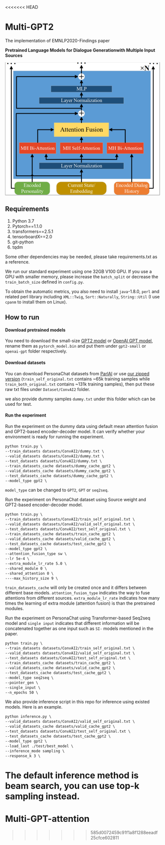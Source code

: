<<<<<<< HEAD
# Multi-GPT2
The implementation of EMNLP2020-Findings paper 

**Pretrained Language Models for Dialogue Generationwith Multiple Input Sources**

![Block architecture](https://github.com/caoyu-noob/Multi-GPT2/blob/main/block.PNG)

## Requirements
1. Python 3.7
2. Pytorch==1.1.0
3. transformers==2.5.1
4. tensorboardX==2.0
5. git-python
5. tqdm

Some other dependencies may be needed, please take requirements.txt as a reference.

We run our standard experiment using one 32GB V100 GPU. If you use a GPU with smaller memory, please increase the 
`batch_split` or decrease the `train_batch_size` defined in `config.py`.

To obtain the automatic metrics, you also need to install `java`-1.8.0, `perl` and related perl library including 
`XML::Twig`, `Sort::Naturally`, `String::Util` (I use `cpanm` to install them on Linux).

## How to run

#### Download pretrained models
You need to download the small-size [GPT2 model](https://s3.amazonaws.com/models.huggingface.co/bert/gpt2-pytorch_model.bin)
or [OpenAI GPT model](https://s3.amazonaws.com/models.huggingface.co/bert/openai-gpt-pytorch_model.bin), rename them as 
`pytorch_model.bin` and put them under `gpt2-small` or `openai-gpt` folder respectively.

#### Download datasets
You can download PersonaChat datasets from [ParlAI](https://github.com/facebookresearch/ParlAI) or use 
[our zipped version](https://drive.google.com/file/d/1zQVO5MuEy3wBUfZpM39uYmloD3-Rld4T/view?usp=sharing)
(`train_self_original.txt` contains ~65k training samples while `train_both_original.txt` contains ~131k training samples), 
then put these raw txt files under `Dataset/ConvAI2` folder.

we also provide dummy samples `dummy.txt` under this folder which can be used for test.

#### Run the experiment
Run the experiment on the dummy data using default mean attention fusion and GPT2-based encoder-decoder model. It can 
verify whether your environment is ready for running the experiment.
```
python train.py \
--train_datasets datasets/ConvAI2/dummy.txt \
--valid_datasets datasets/ConvAI2/dummy.txt \
--test_datasets datasets/ConvAI2/dummy.txt \
--train_datasets_cache datasets/dummy_cache_gpt2 \
--valid_datasets_cache datasets/dummy_cache_gpt2 \
--test_datasets_cache datasets/dummy_cache_gpt2 \
--model_type gpt2 \
```

`model_type` can be changed to `GPT2`, `GPT` or `seq2seq`. 

Run the experiment on PersonaChat dataset using Source weight and GPT2-based encoder-decoder model.
 ```
python train.py \
--train_datasets datasets/ConvAI2/train_self_original.txt \
--valid_datasets datasets/ConvAI2/valid_self_original.txt \
--test_datasets datasets/ConvAI2/test_self_original.txt \
--train_datasets_cache datasets/train_cache_gpt2 \
--valid_datasets_cache datasets/valid_cache_gpt2 \
--test_datasets_cache datasets/test_cache_gpt2 \
--model_type gpt2 \
--attention_fusion_type sw \
--lr 5e-4 \
--extra_module_lr_rate 5.0 \
--shared_module 0 \
--shared_attention 0 \
----max_history_size 9 \
```

`train_datasets_cache` will only be created once and it differs between different base models.
`attention_fusion_type` indicates the way to fuse attentions from different sources.
`extra_module_lr_rate` indicates how many times the learning of extra module (attention fusion) is than the pretrained modules.

Run the experiment on PersonaChat using Transformer-based Seq2seq model and `single input` indicates that different 
information will be concatenated together as one input such as `SI-` models mentioned in the paper.
```
python train.py \
--train_datasets datasets/ConvAI2/train_self_original.txt \
--valid_datasets datasets/ConvAI2/valid_self_original.txt \
--test_datasets datasets/ConvAI2/test_self_original.txt \
--train_datasets_cache datasets/train_cache_gpt2 \
--valid_datasets_cache datasets/valid_cache_gpt2 \
--test_datasets_cache datasets/test_cache_gpt2 \
--model_type seq2seq \
--pointer_gen \
--single_input \
--n_epochs 50 \
```

We also provide inference script in this repo for inference using existed models. Here is an example.
```
python inference.py \
--valid_datasets datasets/ConvAI2/valid_self_original.txt \
--valid_datasets_cache datasets/valid_cache_gpt2 \
--test_datasets datasets/ConvAI2/test_self_original.txt \
--test_datasets_cache datasets/test_cache_gpt2 \
--model_type gpt2 \
--load_last ./test/best_model \
--inference_mode sampling \
--response_k 3 \
```
The default inference method is beam search, you can use top-k sampling instead.
=======
# Multi-GPT-attention
>>>>>>> 585d0072459c91f1a8f1288eeadf25cfce602811
